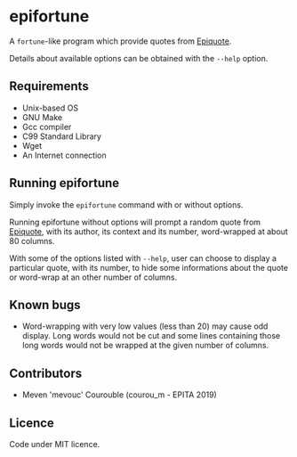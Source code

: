 epifortune
==========

A `fortune`-like program which provide quotes from
[Epiquote](http://epiquote.fr).

Details about available options can be obtained with the `--help` option.

Requirements
------------
- Unix-based OS
- GNU Make
- Gcc compiler
- C99 Standard Library
- Wget
- An Internet connection

Running epifortune
------------------
Simply invoke the `epifortune` command with or without options.

Running epifortune without options will prompt a random quote from
[Epiquote](http://epiquote.fr), with its author, its context and its number,
word-wrapped at about 80 columns.

With some of the options listed with `--help`,
user can choose to display a particular quote, with its number, to hide some
informations about the quote or word-wrap at an other number of columns.

Known bugs
----------
- Word-wrapping with very low values (less than 20) may cause odd display. Long
words would not be cut and some lines containing those long words would not be
wrapped at the given number of columns.

Contributors
------------
- Meven 'mevouc' Courouble (courou\_m - EPITA 2019)

Licence
-------

Code under MIT licence.
